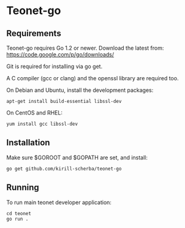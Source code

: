 # Teonet-go


## Requirements

Teonet-go requires Go 1.2 or newer. Download the latest from: https://code.google.com/p/go/downloads/

Git is required for installing via go get.

A C compiler (gcc or clang) and the openssl library are required too.

On Debian and Ubuntu, install the development packages:

    apt-get install build-essential libssl-dev

On CentOS and RHEL:

    yum install gcc libssl-dev


## Installation

Make sure $GOROOT and $GOPATH are set, and install:

    go get github.com/kirill-scherba/teonet-go


## Running

To run main teonet developer application:

    cd teonet
    go run .
